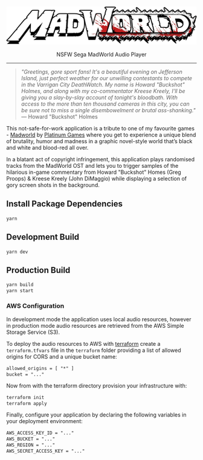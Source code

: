 ![MadWorld](/public/images/madworld-logo.png)

<p align="center">NSFW Sega MadWorld Audio Player</p>

<hr/>

> <i>"Greetings, gore sport fans! It's a beautiful evening on Jefferson Island, just perfect weather for our unwilling contestants to compete in the Varrigan City DeathWatch. My name is Howard "Buckshot" Holmes, and along with my co-commentator Kreese Kreely, I'll be giving you a slay-by-slay account of tonight's bloodbath. With access to the more than ten thousand cameras in this city, you can be sure not to miss a single disembowelment or brutal ass-shanking."</i>
> — Howard "Buckshot" Holmes

This not-safe-for-work application is a tribute to one of my favourite games - [Madworld](https://www.platinumgames.com/games/madworld) by [Platinum Games](https://www.platinumgames.com/) where you get to experience a unique blend of brutality, humor and madness in a graphic novel-style world that’s black and white and blood-red all over.

In a blatant act of copyright infringement, this application plays randomised tracks from the MadWorld OST and lets you to trigger samples of the hilarious in-game commentary from Howard "Buckshot" Homes (Greg Proops) & Kreese Kreely (John DiMaggio) while displaying a selection of gory screen shots in the background.

## Install Package Dependencies

```
yarn
```

## Development Build

```
yarn dev
```

## Production Build

```
yarn build
yarn start
```

### AWS Configuration

In development mode the application uses local audio resources, however in production mode audio resources are retrieved from the AWS Simple Storage Service (S3).

To deploy the audio resources to AWS with [terraform](https://developer.hashicorp.com/terraform) create a `terraform.tfvars` file in the `terraform` folder providing a list of allowed origins for CORS and a unique bucket name:

```
allowed_origins = [ "*" ]
bucket = "..."
```

Now from with the terraform directory provision your infrastructure with:

```
terraform init
terraform apply
```

Finally, configure your application by declaring the following variables in your deployment environment:

```
AWS_ACCESS_KEY_ID = "..."
AWS_BUCKET = "..."
AWS_REGION = "..."
AWS_SECRET_ACCESS_KEY = "..."
```
